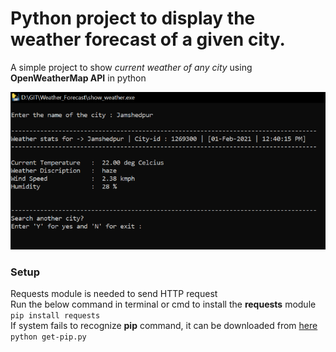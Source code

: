 # Python project to display the weather forecast of a given city.

A simple project to show *current weather of any city* using **OpenWeatherMap API** in python

![output](output.PNG)

### Setup

Requests module is needed to send HTTP request<br/>
Run the below command in terminal or cmd to install the **requests** module<br/>
`pip install requests`<br/>
If system fails to recognize **pip** command, it can be downloaded from <a href=https://bootstrap.pypa.io/get-pip.py>here</a><br/>
`python get-pip.py`